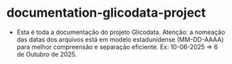 # documentation-glicodata-project

- Esta é toda a documentação do projeto Glicodata.
  Atenção: a nomeação das datas dos arquivos está em modelo estadunidense (MM-DD-AAAA) para melhor compreensão e separação eficiente. Ex: 10-06-2025 => 6 de Outubro de 2025.
